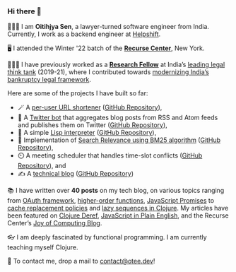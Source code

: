 ### Hi there 👋

<!--
**oitee/oitee** is a ✨ _special_ ✨ repository because its `README.md` (this file) appears on your GitHub profile.

Here are some ideas to get you started:

- 🔭 I’m currently working on ...
- 🌱 I’m currently learning ...
- 👯 I’m looking to collaborate on ...
- 🤔 I’m looking for help with ...
- 💬 Ask me about ...
- 📫 How to reach me: ...
- 😄 Pronouns: ...
- ⚡ Fun fact: ...
-->


🙋🏼‍♂️ I am **Oitihjya Sen**, a lawyer-turned software engineer from India. Currently, I work as a backend engineer at [Helpshift](https://helpshift.com/). 

🖥️ I attended the Winter '22 batch of the [**Recurse Center**](https://www.recurse.com/), New York.

👩🏼‍⚖️ I have previously worked as a [**Research Fellow**](https://vidhilegalpolicy.in/team/oitihjya-sen/) at India’s [leading legal think tank](https://vidhilegalpolicy.in/) (2019-21), where I contributed towards [modernizing India’s bankruptcy legal framework](https://vidhilegalpolicy.in/wp-content/uploads/2020/07/Report-on-Pre-Packaged-Insolvency-Resolution.pdf).

Here are some of the projects I have built so far: 

 - 🪄 A [per-user URL shortener](https://twirl.otee.dev) ([GitHub Repository](https://github.com/oitee/twirl)),
- 🤖 A [Twitter bot](https://twitter.com/cardimomT) that aggregates blog posts from RSS and Atom feeds and publishes them on Twitter ([GitHub Repository](https://github.com/oitee/cardimom)),  
- 💱 A simple [Lisp interpreter](https://otee.dev/2021/08/24/crisp-a-simple-lisp-interpreter.html) ([GitHub Repository](https://github.com/oitee/crisp)), 
- 🔎 Implementation of [Search Relevance using BM25 algorithm](https://otee.dev/2021/11/24/search-relevance-using-bm-25.html) ([GitHub Repository](https://github.com/oitee/bm25)), 
- ⏲️ A meeting scheduler that handles time-slot conflicts ([GitHub Repository](https://github.com/oitee/meetings)), and
- ✍ A [technical blog](https://otee.dev/) ([GitHub Repository](https://github.com/oitee/oitee.github.io))

📚 I have written over **40 posts** on my tech blog, on various topics ranging from [OAuth framework](https://otee.dev/2021/12/27/understanding-oauth.html), [higher-order functions](https://otee.dev/2021/07/11/higher-order-functions.html), [JavaScript Promises](https://otee.dev/2021/11/10/javascript-promises.html) to [cache replacement policies](https://otee.dev/2021/08/18/cache-replacement-policy.html) and [lazy sequences in Clojure](https://otee.dev/2022/01/17/lazy-clojure.html). My articles have been featured on [Clojure Deref](https://clojure.org/news/2022/01/21/deref), [JavaScript in Plain English](https://javascript.plainenglish.io/making-short-links-shorter-using-nginx-custom-domain-44d2637fb329), and the Recurse Center’s [Joy of Computing Blog](https://joy.recurse.com/posts/1446-who-moved-my-cheese-laziness-in-clojure).

👓 I am deeply fascinated by functional programming. I am currently teaching myself Clojure.

📧 To contact me, drop a mail to [contact@otee.dev](mailto:contact@otee.dev)! 


